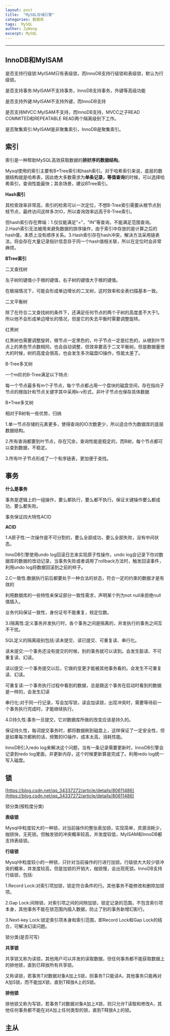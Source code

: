 ```yaml
---
layout: post
title:  "MySQL存储引擎"
categories: 数据库
tags:  MySQL
author: ZyWang
excerpt: MySQL
---
```


****

## InnoDB和MyISAM ##

是否支持行级锁:MyISAM只有表级锁，而InnoDB支持行级锁和表级锁，默认为行级锁。

是否支持事务:MyISAM不支持事务，InnoDB支持事务，外键等高级功能

是否支持外键:MyISAM不支持外键，而InnoDB支持

是否支持MVCC:MyISAM不支持，而InnoDB支持，MVCC之子READ COMMITED和REPEATABLE READ两个隔离级别下工作。

是否聚集索引:MyISAM是非聚集索引，InnoDB是聚集索引。

## 索引 ##

索引是一种帮助MySQL高效获取数据的**排好序的数据结构**。



Mysql使用的索引主要有B+Tree索引和hash索引。对于哈希索引来说，底层的数据结构就是哈希表，因此绝大多数需求为**单条记录，等值查询**的时候，可以选择哈希索引，查询性能最快；其余场景，建议BTree索引。

**Hash索引**

其检索效率非常高，索引的检索可以一次定位，不想B-Tree索引需要从根节点到枝节点，最终访问这样多次IO，所以查询效率远高于B-Tree索引。

但hash索引存在弊端：1.仅仅能满足"="，"IN"等查询，不能满足范围查询。2.Hash索引无法被用来避免数据的排序操作，由于索引中存放的是计算之后的hash值，本质上没有顺序关系。3.Hash索引存在hash冲突，解决方法采用链表法，将会存在大量记录指针信息存于同一个hash值相关联，所以在定位时会非常麻烦。

**BTree索引**

二叉查找树

左子树的键值小于根的键值，右子树的键值大于根的键值。

在极端情况下，可能会形成单边增长的二叉树，这时效率和全表扫描基本一致。

二叉平衡树

除了在符合二叉查找树的条件下，还满足任何节点的两个子树的高度差不大于1。所以他不会形成单边增长的情况，但是它的失去平衡时需要调整旋转。


红黑树

红黑树也需要调整旋转，根节点一定黑色的，叶子节点一定是红色的，从根到叶节点上的黑色节点数相同，也会自动调整，但效率要高于二叉平衡树。但是数据量很大的时候，树的高度会很高，也会发生多次磁盘IO操作，性能太差了。

B-Tree多叉树

一个m阶的B-Tree满足以下特点:

每一个节点最多有m个子节点，每个节点都占用一个盘块的磁盘空间，存在指向子节点的根指针和节点关键字其中采用k-v形式，非叶子节点也保存具体数据

B+Tree多叉树

相对于B树有一些优势，归纳

1.单一节点存储的元素更多，使得查询的IO次数更少，所以适合作为数据库的底层数据结构。

2.所有查询都要到叶节点，存在冗余，查询性能是稳定的，而B树，每个节点都可以查到数据，不稳定。

3.所有叶子节点形成了一个有序链表，更加便于查找。


## 事务 ##

**什么是事务**

事务是逻辑上的一组操作，要么都执行，要么都不执行。保证关键操作要么都成功，要么都失败。

事务保证四大特性ACID

**ACID**

1.A原子性:一次操作是不可分割的，要么全部成功，要么全部失败，没有中间状态。

InnoDB引擎使用undo log回滚日志来实现原子性操作，undo log会记录下你对数据库的数据的改动记录，当事务失败或者调用了rollback方法时，触发回滚事件，利用undo log将数据回滚到之前的样子。

2.C一致性:数据执行前后都要处于一种合法的状态，符合一定的约束的数据才是有效的

利用数据库的一些特性来保证部分一致性需求，声明某个列为not null来拒绝null值插入。

业务代码保证一致性，身份证号不能重复，规定位数。

3.I隔离性:定义事务并发执行时，各个事务之间是隔离的，并发执行的事务之间互不干扰。

SQL定义的隔离级别包括:读未提交、读已提交、可重复读、串行化。

读未提交:一个事务还没有提交的时候，别的事务就可以读到。会发生脏读、不可重复读、幻读。

读以提交:一个事务提交以后，它做的变更才能被其他事务看的。会发生不可重复读、幻读。

可重复读:一个事务执行过程中看到的数据，总是跟这个事务在启动时看到的数据是一样的，会发生幻读

串行化:对于同一行记录，写会加写锁，读会加读锁，出现冲突时，需要等待前一个事务执行完成时，才能继续执行。

4.D持久性:事务一旦提交，它对数据库所做的改变应该是持久的。

保证持久性，每词提交事务时，都将数据刷到磁盘上，这样保证了一定安全性，但是如果每次都刷的话，频繁的IO操作，成本太高，消耗性能。

InnoDB引入redo log来解决这个问题，当有一条记录需要更新时，InnoDB引擎会记录到redo log里面，并更新内存，这个时候更新算是完成了。利用redo log统一写入磁盘。

## 锁 ##
[https://blog.csdn.net/qq_34337272/article/details/80611486](https://blog.csdn.net/qq_34337272/article/details/80611486)

锁分类(按粒度分类)

**表级锁**

Mysql中粒度较大的一种锁，对当前操作的整张表加锁，实现简单，资源消耗少，枷锁快，无死锁。但触发锁的冲突概率较高，并发度较低，MyISAM和InnoDB都支持表级锁。

**行级锁**

Mysql中粒度较小的一种锁，只针对当前操作的行进行加锁。行级锁大大较少锁冲突的概率，并发度较高，但是加锁的开销大，枷锁慢，会出现死锁。InnoDB支持行级锁，包括:

1.Record Lock:对索引项加锁，锁定符合条件的行。其他事务不能修改和删除加锁项。

2.Gap Lock:间隙锁，对索引项之间的间隙加锁，锁定记录的范围，不包含索引项本身，其他事务不能在锁范围内插入数据，防止了别的事务新增幻影行。

3.Next-key Lock:锁定索引项本身和索引范围，即Record Lock和Gap Lock的结合，可解决幻读问题。

锁分类(是否可写)

**共享锁**

共享锁又称为读锁，其他用户可以并发的读取数据，但任何事务都不能获取数据上的排他锁，直到已释放所有共享锁。

又称读锁，若事务T对数据对象A加上S锁，则事务T只能读A，其他事务只能再对A加S锁，而不能加X锁，直到T释放A上的S锁。

**排他锁**

排他锁又称为写锁，若事务T对数据对象A加上X锁，则只允许T读取和修改A，其他任何事务都不能在对A加上任何类型的锁，直到T释放A上的锁。

## 主从 ##